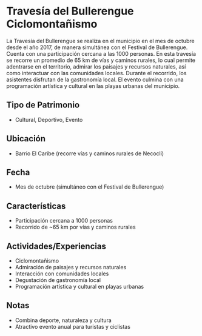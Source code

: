 # Travesía del Bullerengue Ciclomontañismo

La Travesía del Bullerengue se realiza en el municipio en el mes de octubre desde el año 2017, de manera simultánea con el Festival de Bullerengue. Cuenta con una participación cercana a las 1000 personas. En esta travesía se recorre un promedio de 65 km de vías y caminos rurales, lo cual permite adentrarse en el territorio, admirar los paisajes y recursos naturales, así como interactuar con las comunidades locales. Durante el recorrido, los asistentes disfrutan de la gastronomía local. El evento culmina con una programación artística y cultural en las playas urbanas del municipio.

## Tipo de Patrimonio
- Cultural, Deportivo, Evento

## Ubicación
- Barrio El Caribe (recorre vías y caminos rurales de Necoclí)

## Fecha
- Mes de octubre (simultáneo con el Festival de Bullerengue)

## Características
- Participación cercana a 1000 personas
- Recorrido de ~65 km por vías y caminos rurales

## Actividades/Experiencias
- Ciclomontañismo
- Admiración de paisajes y recursos naturales
- Interacción con comunidades locales
- Degustación de gastronomía local
- Programación artística y cultural en playas urbanas

## Notas
- Combina deporte, naturaleza y cultura
- Atractivo evento anual para turistas y ciclistas 
